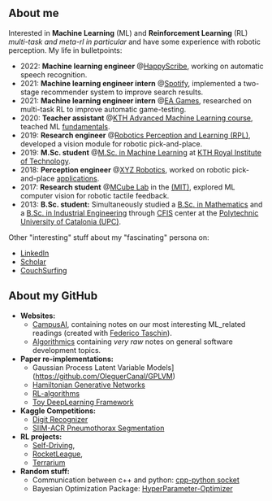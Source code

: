## About me
Interested in __Machine Learning__ (ML) and __Reinforcement Learning__ (RL) _multi-task and meta-rl in particular_ and have some experience with robotic perception.
My life in bulletpoints:

- 2022: __Machine learning engineer__ @[HappyScribe](https://www.happyscribe.com/), working on automatic speech recognition.
- 2021: __Machine learning engineer intern__ @[Spotify](https://www.spotify.com/), implemented a two-stage recommender system to improve search results.
- 2021: __Machine learning engineer intern__ @[EA Games](https://www.ea.com/), researched on multi-task RL to improve automatic game-testing.
- 2020: __Teacher assistant__ @[KTH Advanced Machine Learning course](https://www.kth.se/student/kurser/kurs/DD2434?l=en), teached ML [fundamentals](http://users.isr.ist.utl.pt/~wurmd/Livros/school/Bishop%20-%20Pattern%20Recognition%20And%20Machine%20Learning%20-%20Springer%20%202006.pdf).
- 2019: __Research engineer__ @[Robotics Perception and Learning (RPL)](https://www.kth.se/rpl/division-of-robotics-perception-and-learning-1.779439), developed a vision module for robotic pick-and-place.
- 2019: **M.Sc. student** @[M.Sc. in Machine Learning](https://www.kth.se/en/studies/master/machinelearning/description-1.48533) at [KTH Royal Institute of Technology](https://www.kth.se/en).
- 2018: __Perception engineer__ @[XYZ Robotics](http://en.xyzrobotics.ai/), worked on robotic pick-and-place [applications](https://www.youtube.com/watch?v=mpAhksAeqU4&ab_channel=XYZRobotics).
- 2017: __Research student__ @[MCube Lab](https://fme.upc.edu/en) in the [(MIT)](https://www.mit.edu/), explored ML computer vision for robotic tactile feedback.
- 2013: **B.Sc. student:** Simultaneously studied a [B.Sc. in Mathematics](https://fme.upc.edu/en) and a [B.Sc. in Industrial Engineering](https://etseib.upc.edu/en) through [CFIS](https://cfis.upc.edu/en) center at the [Polytechnic University of Catalonia (UPC)](https://www.upc.edu/en).

Other "interesting" stuff about my "fascinating" persona on:
  - [LinkedIn](https://www.linkedin.com/in/OleguerCanal/)
  - [Scholar](https://scholar.google.com/citations?user=9cJOtv0AAAAJ&hl)
  - [CouchSurfing](https://www.couchsurfing.com/people/oleguer-canal)

## About my GitHub

- __Websites:__
  - [CampusAI](https://campusai.github.io/), containing notes on our most interesting ML_related readings (created with [Federico Taschin](https://github.com/fedetask)).
  - [Algorithmics](https://oleguercanal.github.io/Algorithmics/) containing _very raw_ notes on general software development topics.
- __Paper re-implementations:__ 
  - Gaussian Process Latent Variable Models](https://github.com/OleguerCanal/GPLVM)
  - [Hamiltonian Generative Networks](https://github.com/CampusAI/Hamiltonian-Generative-Networks)
  - [RL-algorithms](https://github.com/OleguerCanal/RL-algorithms)
  - [Toy DeepLearning Framework](https://github.com/OleguerCanal/Toy-DeepLearning-Framework)
- __Kaggle Competitions:__
  - [Digit Recognizer](https://github.com/OleguerCanal/kaggle_digit-recognizer)
  - [SIIM-ACR Pneumothorax Segmentation](https://github.com/OleguerCanal/kaggle_Pneumothorax-Segmentation)
- __RL projects:__
  - [Self-Driving](https://github.com/OleguerCanal/KTH_MA-autonomous-driving),
  - [RocketLeague](https://github.com/CampusAI/RocketLeague-RL),
  - [Terrarium](https://github.com/CampusAI/DD2438_Common_Terrarium)
- __Random stuff:__
  - Communication between c++ and python: [cpp-python socket](https://github.com/OleguerCanal/cpp-python_socket)
  - Bayesian Optimization Package: [HyperParameter-Optimizer](https://github.com/CampusAI/HyperParameter-Optimizer)

<!--
[![Oleguer's github stats](https://github-readme-stats.vercel.app/api?username=OleguerCanal)](https://github.com/anuraghazra/github-readme-stats)
-->

<!--
**OleguerCanal/OleguerCanal** is a ✨ _special_ ✨ repository because its `README.md` (this file) appears on your GitHub profile.

Here are some ideas to get you started:

- 🔭 I’m currently working on ...
- 🌱 I’m currently learning ...
- 👯 I’m looking to collaborate on ...
- 🤔 I’m looking for help with ...
- 💬 Ask me about ...
- 📫 How to reach me: ...
- 😄 Pronouns: ...
- ⚡ Fun fact: ...
-->
